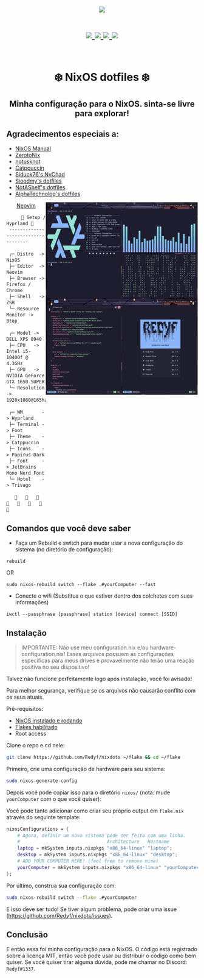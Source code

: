 <h1 align="center">
<a href='#'><img src="https://raw.githubusercontent.com/catppuccin/catppuccin/main/assets/palette/macchiato.png" width="600px"/></a>
  <br>
  <br>
  <div>
    <a href="https://github.com/Redyf/nixdots/issues">
        <img src="https://img.shields.io/github/issues/Redyf/nixdots?color=fab387&labelColor=303446&style=for-the-badge">
    </a>
    <a href="https://github.com/Redyf/nixdots/stargazers">
        <img src="https://img.shields.io/github/stars/Redyf/nixdots?color=ca9ee6&labelColor=303446&style=for-the-badge">
    </a>
    <a href="https://github.com/PROxZIMA/.dotfiles/">
        <img src="https://img.shields.io/github/repo-size/Redyf/nixdots?color=ea999c&labelColor=303446&style=for-the-badge">
    </a>
    <a href="https://github.com/Redyf/nixdots/blob/master/LICENSE">
        <img src="https://img.shields.io/static/v1.svg?style=for-the-badge&label=License&message=MIT&logoColor=ca9ee6&colorA=313244&colorB=cba6f7"/>
    </a>
    <br>
    </div>
   </h1>
   <br>

<div align="center">
<h1>
❄️ NixOS dotfiles ❄️
</h1>
</div>
<h2 align="center">Minha configuração para o NixOS. sinta-se livre para explorar!</h2>

## Agradecimentos especiais a:

- [NixOS Manual](https://nixos.org/manual/nixos/stable/)
- [ZerotoNix](https://zero-to-nix.com)
- [notusknot](https://github.com/notusknot)
- [Catppuccin](https://github.com/catppuccin)
- [Siduck76's NvChad](https://github.com/siduck76/nvchad/)
- [Sioodmy's dotfiles](https://github.com/sioodmy/dotfiles)
- [NotAShelf's dotfiles](https://github.com/NotAShelf/nyx)
- [AlphaTechnolog's dotfiles](https://github.com/AlphaTechnolog/nixdots)

<div align="center">
<img align="right" src="./assets/rice.png" alt="Rice Preview" width="400px" height="253"/>
<img align="right" src="./assets/nvim.png" alt"Rice Preview2" width="400px" height="253"/>
  <a href="https://github.com/Redyf/RedVim">Neovim</a>
</div>

```mint
⠀⠀   🌸 Setup / Hyprland 🌸
 -----------------------------------

 ╭─ Distro  -> NixOS
 ├─ Editor  -> Neovim
 ├─ Browser -> Firefox / Chrome
 ├─ Shell   -> ZSH
 ╰─ Resource Monitor -> Btop

 ╭─ Model -> DELL XPS 8940
 ├─ CPU   -> Intel i5-10400f @ 4.3GHz
 ├─ GPU   -> NVIDIA GeForce GTX 1650 SUPER
 ╰─ Resolution -> 1920x1080@165hz

 ╭─ WM       -> Hyprland
 ├─ Terminal -> Foot
 ├─ Theme    -> Catppuccin
 ├─ Icons    -> Papirus-Dark
 ├─ Font     -> JetBrains Mono Nerd Font
 ╰─ Hotel    -> Trivago

                        
```

## Comandos que você deve saber

- Faça um Rebuild e switch para mudar usar a nova configuração do sistema (no diretório de configuração):

```
rebuild
```

OR

```
sudo nixos-rebuild switch --flake .#yourComputer --fast
```

- Conecte o wifi (Substitua o que estiver dentro dos colchetes com suas informações)

```
iwctl --passphrase [passphrase] station [device] connect [SSID]
```

## Instalação

> IMPORTANTE: Não use meu configuration.nix e/ou hardware-configuration.nix! Esses arquivos possuem as configurações específicas para meus drives e provavelmente não terão uma reação positiva no seu dispositivo!

Talvez não funcione perfeitamente logo após instalação, você foi avisado!

Para melhor segurança, verifique se os arquivos não causarão conflito com os seus atuais.

Pré-requisitos:

- [NixOS instalado e rodando](https://nixos.org/manual/nixos/stable/index.html#ch-installation)
- [Flakes habilitado](https://nixos.wiki/wiki/flakes)
- Root access

Clone o repo e cd nele:

```bash
git clone https://github.com/Redyf/nixdots ~/flake && cd ~/flake
```

Primeiro, crie uma configuração de hardware para seu sistema:

```bash
sudo nixos-generate-config
```

Depois você pode copiar isso para o diretório `nixos/` (nota: mude `yourComputer` com o que você quiser):

Você pode tanto adicionar como criar seu próprio output em `flake.nix` através do seguinte template:

```nix
nixosConfigurations = {
    # Agora, definir um novo sistema pode ser feito com uma linha.
    #                                Architecture   Hostname
    laptop = mkSystem inputs.nixpkgs "x86_64-linux" "laptop";
    desktop = mkSystem inputs.nixpkgs "x86_64-linux" "desktop";
    # ADD YOUR COMPUTER HERE! (feel free to remove mine)
    yourComputer = mkSystem inputs.nixpkgs "x86_64-linux" "yourComputer";
};
```

Por último, construa sua configuração com:

```bash
sudo nixos-rebuild switch --flake .#yourComputer
```

E isso deve ser tudo! Se tiver algum problema, pode criar uma issue (https://github.com/Redyf/nixdots/issues).

## Conclusão

E então essa foi minha configuração para o NixOS. O código está registrado sobre a licença MIT, então você pode usar ou distribuir o código como bem quiser. Se você quiser tirar alguma dúvida, pode me chamar no Discord: `Redyf#1337`.
